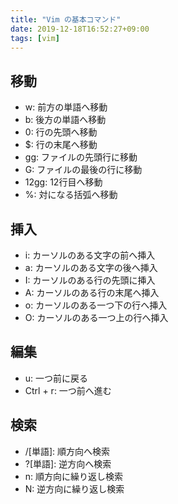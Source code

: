 ```yaml
---
title: "Vim の基本コマンド"
date: 2019-12-18T16:52:27+09:00
tags: [vim]
---
```


## 移動
- w: 前方の単語へ移動
- b: 後方の単語へ移動
- 0: 行の先頭へ移動
- $: 行の末尾へ移動
- gg: ファイルの先頭行に移動  
- G: ファイルの最後の行に移動
- 12gg: 12行目へ移動
- %: 対になる括弧へ移動

## 挿入
- i: カーソルのある文字の前へ挿入
- a: カーソルのある文字の後へ挿入
- I: カーソルのある行の先頭に挿入
- A: カーソルのある行の末尾へ挿入
- o: カーソルのある一つ下の行へ挿入
- O: カーソルのある一つ上の行へ挿入

## 編集
- u: 一つ前に戻る
- Ctrl + r: 一つ前へ進む

## 検索
- /[単語]: 順方向へ検索
- ?[単語]: 逆方向へ検索
- n: 順方向に繰り返し検索
- N: 逆方向に繰り返し検索

